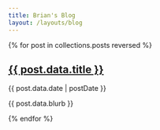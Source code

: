 ```yaml
---
title: Brian's Blog
layout: /layouts/blog
---
```

{% for post in collections.posts reversed %}
<article>
    <h2><a href="{{ post.url }}">{{ post.data.title }}</a></h2>
    <p>{{ post.data.date | postDate }}</p>
    <p>{{ post.data.blurb }}</p>
</article>
{% endfor %}